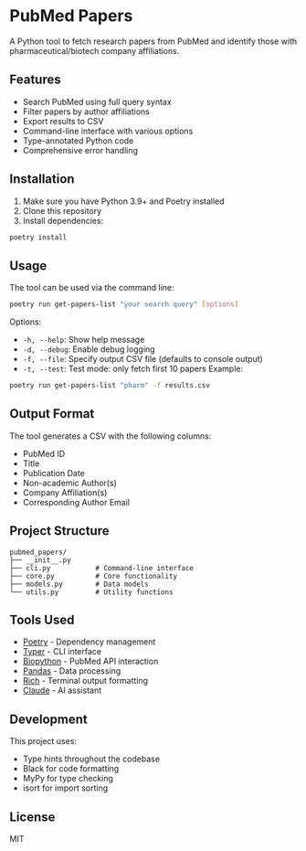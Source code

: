 # PubMed Papers

A Python tool to fetch research papers from PubMed and identify those with pharmaceutical/biotech company affiliations.

## Features

- Search PubMed using full query syntax
- Filter papers by author affiliations
- Export results to CSV
- Command-line interface with various options
- Type-annotated Python code
- Comprehensive error handling

## Installation

1. Make sure you have Python 3.9+ and Poetry installed
2. Clone this repository
3. Install dependencies:
```bash
poetry install
```

## Usage

The tool can be used via the command line:

```bash
poetry run get-papers-list "your search query" [options]
```

Options:
- `-h, --help`: Show help message
- `-d, --debug`: Enable debug logging
- `-f, --file`: Specify output CSV file (defaults to console output)
- `-t, --test`: Test mode: only fetch first 10 papers
Example:
```bash
poetry run get-papers-list "pharm" -f results.csv
```

## Output Format

The tool generates a CSV with the following columns:
- PubMed ID
- Title
- Publication Date
- Non-academic Author(s)
- Company Affiliation(s)
- Corresponding Author Email

## Project Structure

```
pubmed_papers/
├── __init__.py
├── cli.py           # Command-line interface
├── core.py          # Core functionality
├── models.py        # Data models
└── utils.py         # Utility functions
```

## Tools Used

- [Poetry](https://python-poetry.org/) - Dependency management
- [Typer](https://typer.tiangolo.com/) - CLI interface
- [Biopython](https://biopython.org/) - PubMed API interaction
- [Pandas](https://pandas.pydata.org/) - Data processing
- [Rich](https://rich.readthedocs.io/) - Terminal output formatting
- [Claude](https://www.anthropic.com/en/claude) - AI assistant

## Development

This project uses:
- Type hints throughout the codebase
- Black for code formatting
- MyPy for type checking
- isort for import sorting

## License

MIT 